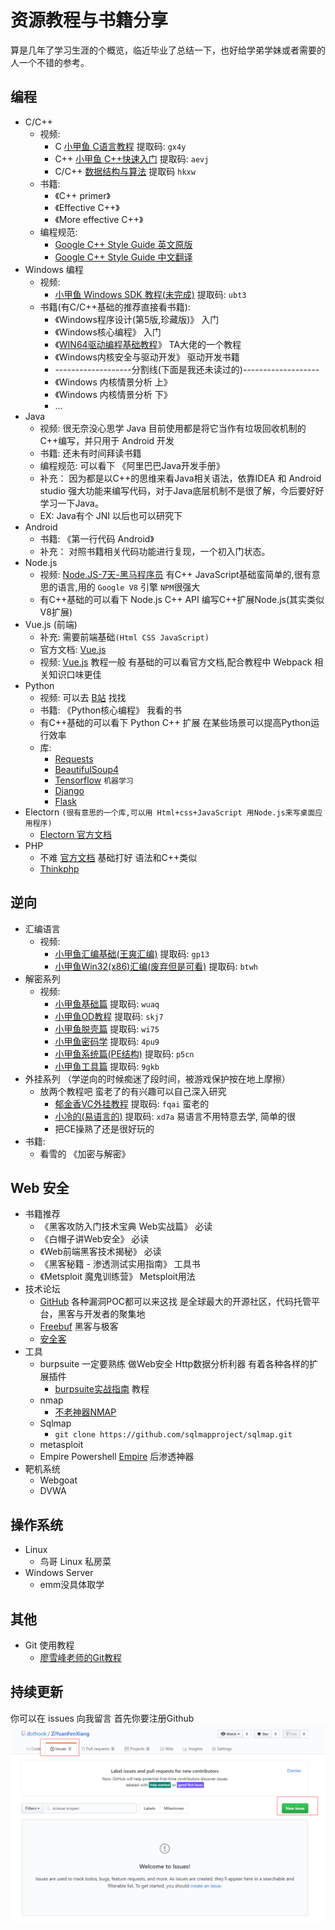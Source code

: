 # 资源教程与书籍分享
算是几年了学习生涯的个概览，临近毕业了总结一下，也好给学弟学妹或者需要的人一个不错的参考。
## 编程
* C/C++
    + 视频: 
        - C [小甲鱼 C语言教程](https://pan.baidu.com/s/1tbV6eHBAVAOVBgcg5YJC2Q) 提取码: `gx4y`
        - C++ [小甲鱼 C++快速入门](https://pan.baidu.com/s/1qmFrB8IoEalbEQXKmWcy4g)  提取码: `aevj`
        - C/C++ [数据结构与算法](https://pan.baidu.com/s/1nw8pFsWBrHJs20de1r1ing) 提取码 `hkxw`
    + 书籍:
        - 《C++ primer》
        - 《Effective C++》
        - 《More effective C++》
    + 编程规范:
        - [Google C++ Style Guide 英文原版](https://google.github.io/styleguide/cppguide.html) 
        - [Google C++ Style Guide 中文翻译](https://google.github.io/styleguide/cppguide.html)
* Windows 编程
    + 视频: 
        - [小甲鱼 Windows SDK 教程(未完成)](https://pan.baidu.com/s/1pngM3TLC-e0QQ1P3N13Vsw) 提取码: `ubt3`
    + 书籍(有C/C++基础的推荐直接看书籍):
        - 《Windows程序设计(第5版,珍藏版)》 入门
        - 《Windows核心编程》 入门
        - 《[WIN64驱动编程基础教程](http://www.m5home.com/bbs/thread-7971-1-1.html)》 TA大佬的一个教程 
        - 《Windows内核安全与驱动开发》 驱动开发书籍
        - -------------------分割线(下面是我还未读过的)-------------------
        - 《Windows 内核情景分析 上》
        - 《Windows 内核情景分析 下》
        - ...
* Java
    + 视频: 很无奈没心思学 Java 目前使用都是将它当作有垃圾回收机制的C++编写，并只用于 Android 开发
    + 书籍: 还未有时间拜读书籍
    + 编程规范: 可以看下 《阿里巴巴Java开发手册》 
    + 补充： 因为都是以C++的思维来看Java相关语法，依靠IDEA 和 Android studio 强大功能来编写代码，对于Java底层机制不是很了解，今后要好好学习一下Java。
    + EX: Java有个 JNI 以后也可以研究下
* Android
    + 书籍: 《第一行代码 Android》 
    + 补充： 对照书籍相关代码功能进行复现，一个初入门状态。
* Node.js
    + 视频: [Node.JS-7天-黑马程序员](https://www.bilibili.com/video/av27670326?from=search&seid=9851942222937173995) 有C++ JavaScript基础蛮简单的,很有意思的语言,用的 `Google V8` 引擎 `NPM`很强大
    + 有C++基础的可以看下 Node.js C++ API 编写C++扩展Node.js(其实类似V8扩展)
* Vue.js (前端)
    + 补充: 需要前端基础`(Html CSS JavaScript)`
    + 官方文档: [Vue.js](https://cn.vuejs.org/v2/guide/)
    + 视频: [Vue.js](https://www.bilibili.com/video/av24826984?from=search&seid=4226900069019711864) 教程一般 有基础的可以看官方文档,配合教程中 Webpack 相关知识口味更佳
* Python
    + 视频: 可以去 [B站](https://www.bilibili.com) 找找
    + 书籍: 《Python核心编程》 我看的书
    + 有C++基础的可以看下 Python C++ 扩展 在某些场景可以提高Python运行效率
    + 库:
        - [Requests](http://docs.python-requests.org/zh_CN/latest/user/quickstart.html)
        - [BeautifulSoup4](https://beautifulsoup.readthedocs.io/zh_CN/v4.4.0/)
        - [Tensorflow](https://tensorflow.google.cn/) `机器学习`
        - [Django](https://www.djangoproject.com/)
        - [Flask](http://docs.jinkan.org/docs/flask/)
* Electorn `(很有意思的一个库,可以用 Html+css+JavaScript 用Node.js来写桌面应用程序)`
    + [Electorn 官方文档](http://electronjs.org/docs)
* PHP
    + 不难 [官方文档](http://php.net/manual/zh/) 基础打好 语法和C++类似
    + [Thinkphp](http://www.thinkphp.cn/)

## 逆向
* 汇编语言
    + 视频:
        - [小甲鱼汇编基础(王爽汇编)](https://pan.baidu.com/s/1t3wV4GNlHurn5yXpU2ItEA) 提取码: `gp13`
        - [小甲鱼Win32(x86)汇编(废弃但是可看)](https://pan.baidu.com/s/1UuhM9eM4TH0KRzIleHmFHw) 提取码: `btwh`
* 解密系列
    + 视频:
        - [小甲鱼基础篇](https://pan.baidu.com/s/1yexO-tEMKdAb2ylBS6m9mQ) 提取码: `wuaq`
        - [小甲鱼OD教程](https://pan.baidu.com/s/1gIjAKxbS-vLg_rgTKGk5dA) 提取码: `skj7`
        - [小甲鱼脱壳篇](https://pan.baidu.com/s/1SCCf6ll5f5lRDTSu-BgaQg) 提取码: `wi75`
        - [小甲鱼密码学](https://pan.baidu.com/s/1-MR0yI0r20n8o4CvmzBjcw) 提取码: `4pu9`
        - [小甲鱼系统篇(PE结构)](https://pan.baidu.com/s/1cj6LU6xwfa5BecjBZUTkZw) 提取码: `p5cn`
        - [小甲鱼工具篇](https://pan.baidu.com/s/1lUjUgRulOE2c3HhNlxKxDQ) 提取码: `9gkb`
* 外挂系列 （学逆向的时候痴迷了段时间，被游戏保护按在地上摩擦）
    + 放两个教程吧 蛮老了的有兴趣可以自己深入研究
        - [郁金香VC外挂教程](https://pan.baidu.com/s/1OuPeVTL0vDY8lJT4OWOSKw) 提取码: `fqai` 蛮老的
        - [小冷的(易语言的)](https://pan.baidu.com/s/1fVWSNsu_kodW8WfTUSaM4w) 提取码: `xd7a` 易语言不用特意去学, 简单的很
        - 把CE操熟了还是很好玩的
* 书籍:
    - 看雪的 《加密与解密》

## Web 安全
* 书籍推荐
    + 《黑客攻防入门技术宝典 Web实战篇》 必读
    + 《白帽子讲Web安全》 必读
    + 《Web前端黑客技术揭秘》 必读
    + 《黑客秘籍 - 渗透测试实用指南》 工具书
    + 《Metsploit 魔鬼训练营》 Metsploit用法
* 技术论坛
    + [GitHub](https://github.com/) 各种漏洞POC都可以来这找 是全球最大的开源社区，代码托管平台，黑客与开发者的聚集地
    + [Freebuf](https://www.freebuf.com/) 黑客与极客
    + [安全客](https://anquanke.com)
* 工具
    + burpsuite 一定要熟练 做Web安全 Http数据分析利器 有着各种各样的扩展插件
        - [burpsuite实战指南](https://t0data.gitbooks.io/burpsuite/content/) 教程
    + nmap
        - [不老神器NMAP](https://www.freebuf.com/news/141607.html)
    + Sqlmap
        - `git clone https://github.com/sqlmapproject/sqlmap.git`
    + metasploit
    + Empire Powershell [Empire](http://www.powershellempire.com/) 后渗透神器
* 靶机系统
    + Webgoat
    + DVWA
## 操作系统
* Linux
    + 鸟哥 Linux 私房菜
* Windows Server
    + emm没具体取学
## 其他
* Git 使用教程
    - [廖雪峰老师的Git教程](https://www.liaoxuefeng.com/wiki/0013739516305929606dd18361248578c67b8067c8c017b000)

## 持续更新
你可以在 issues 向我留言 首先你要注册Github
![](img/liuyan.png)
